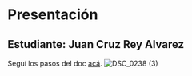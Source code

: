 # Presentación

## Estudiante: Juan Cruz Rey Alvarez
Seguí los pasos del doc [acá](https://docs.google.com/document/d/e/2PACX-1vTNHQ5dzaVFhKPd4UxLOGhZa9Ix_bDgpyIftq4gqzz7674dHmHkcH2oH9TpQ_TsghZkiSPBoUm2ftzM/pub).
![DSC_0238 (3)](https://user-images.githubusercontent.com/82044262/114059932-3f8c1600-986b-11eb-9bc6-b4b123f65d7c.JPG)
